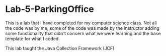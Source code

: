 # Lab-5-ParkingOffice

This is a lab that I have completed for my computer science class.
Not all the code was by me, some of the code was made by the instructor adding some functionality that didn't concern what we were learning and the base template for what I coded.

This lab taught the Java Collection Framework (JCF)
